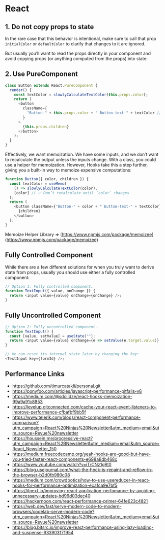 # React

## 1. Do not copy props to state

In the rare case that this behavior is intentional, make sure to call that prop `initialColor` or `defaultColor` to clarify that changes to it are ignored.

But usually you’ll want to read the props directly in your component and avoid copying props (or anything computed from the props) into state:

## 2. Use PureComponent

```js
class Button extends React.PureComponent {
  render() {
    const textColor = slowlyCalculateTextColor(this.props.color);
    return (
      <button
        className={
          "Button-" + this.props.color + " Button-text-" + textColor // ✅ Always fresh
        }
      >
        {this.props.children}
      </button>
    );
  }
}
```

Effectively, we want memoization. We have some inputs, and we don’t want to recalculate the output unless the inputs change.
With a class, you could use a helper for memoization. However, Hooks take this a step further, giving you a built-in way to memoize expensive computations:

```js
function Button({ color, children }) {
  const textColor = useMemo(
    () => slowlyCalculateTextColor(color),
    [color] // ✅ Don’t recalculate until `color` changes
  );
  return (
    <button className={"Button-" + color + " Button-text-" + textColor}>
      {children}
    </button>
  );
}
```

Memoize Helper Library => [https://www.npmjs.com/package/memoizee](https://www.npmjs.com/package/memoizee)

## Fully Controlled Component

While there are a few different solutions for when you truly want to derive state from props, usually you should use either a fully controlled component:

```js
// Option 1: Fully controlled component.
function TextInput({ value, onChange }) {
  return <input value={value} onChange={onChange} />;
}
```

## Fully Uncontrolled Component

```js
// Option 2: Fully uncontrolled component.
function TextInput() {
  const [value, setValue] = useState("");
  return <input value={value} onChange={e => setValue(e.target.value)} />;
}

// We can reset its internal state later by changing the key:
<TextInput key={formId} />;
```

## Performance Links

- https://github.com/timurcatakli/personal.git
- https://ponyfoo.com/articles/javascript-performance-pitfalls-v8
- https://medium.com/@sdolidze/react-hooks-memoization-99a9a91c8853
- https://levelup.gitconnected.com/cache-your-react-event-listeners-to-improve-performance-cfbafbf9bb5f
- https://www.telerik.com/blogs/react-component-performance-comparison?utm_campaign=React%20Ninjas%20Newsletter&utm_medium=email&utm_source=Revue%20newsletter
- https://houssein.me/progressive-react?utm_campaign=React%2BNewsletter&utm_medium=email&utm_source=React_Newsletter_150
- https://medium.freecodecamp.org/yeah-hooks-are-good-but-have-you-tried-faster-react-components-e698a8db468c
- https://www.youtube.com/watch?v=iTrCNz1gRt0
- https://blog.usejournal.com/what-the-heck-is-repaint-and-reflow-in-the-browser-b2d0fb980c08
- https://medium.com/crowdbotics/how-to-use-usereducer-in-react-hooks-for-performance-optimization-ecafca9e7bf5
- https://itnext.io/improving-react-application-perfomance-by-avoiding-unnecessary-updates-bd96d03dec40
- https://hackernoon.com/react-performance-primer-64fe623c4821
- https://web.dev/fast/serve-modern-code-to-modern-browsers/codelab-serve-modern-code?utm_campaign=React%20Ninjas%20Newsletter&utm_medium=email&utm_source=Revue%20newsletter
- https://blog.bitsrc.io/improve-react-performance-using-lazy-loading-and-suspense-933903171954
